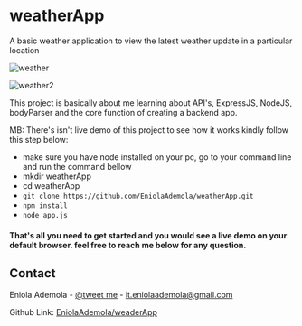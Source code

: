 # weatherApp
A basic weather application to view the latest weather update in a particular location

![weather](https://user-images.githubusercontent.com/107508295/179492914-6a7ae8a1-c46f-4027-b6d3-24b62b193125.PNG)


![weather2](https://user-images.githubusercontent.com/107508295/179492990-be1a96a3-64a5-4abe-a2aa-9b4fe47abf24.PNG)


This project is basically about me learning about API's, ExpressJS, NodeJS, bodyParser and the core function of creating a backend app.

MB: There's isn't live demo of this project to see how it works kindly follow this step below: 
- make sure you have node installed on your pc, go to your command line and run the command bellow
- mkdir weatherApp
- cd weatherApp
- `git clone https://github.com/EniolaAdemola/weatherApp.git
`
- `npm install
`
- `node app.js
`
#### That's all you need to get started and you would see a live demo on your default browser. feel free to reach me below for any question.

<!-- CONTACT -->
## Contact

Eniola Ademola - [@tweet me](https://twitter.com/_daveworld) - it.eniolaademola@gmail.com

Github Link: [EniolaAdemola/weaderApp](https://github.com/EniolaAdemola/weatherApp)
